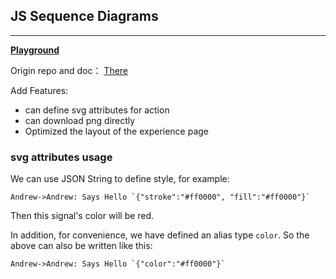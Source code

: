 ## JS Sequence Diagrams 

----

**[Playground](http://niexiaotao.cn/sequence/)**

Origin repo and doc： [There](https://github.com/bramp/js-sequence-diagrams)

Add Features:

* can define svg attributes for action
* can download png directly
* Optimized the layout of the experience page

### svg attributes usage

We can use JSON String to define style, for example: 

```
Andrew->Andrew: Says Hello `{"stroke":"#ff0000", "fill":"#ff0000"}`
```

Then this signal's color will be red.

In addition, for convenience, we have defined an alias type `color`. So the above can also be written like this:

```
Andrew->Andrew: Says Hello `{"color":"#ff0000"}`
```


